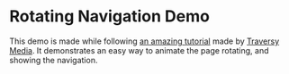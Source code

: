 # Rotating Navigation Demo

This demo is made while following [an amazing tutorial](https://youtu.be/HtunPQtr-Xw) made by [Traversy Media](https://www.youtube.com/@TraversyMedia). It demonstrates an easy way to animate the page rotating, and showing the navigation.
